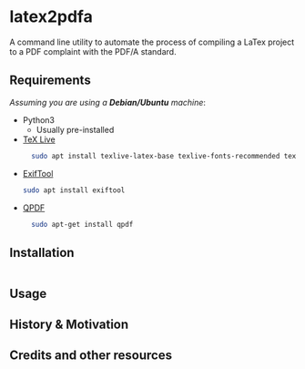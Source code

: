 # latex2pdfa
A command line utility to automate the process of compiling a LaTex project to a PDF complaint with the PDF/A standard.


## Requirements 
_Assuming you are using a **Debian/Ubuntu** machine_:

+ Python3
  + Usually pre-installed
+ [TeX Live](https://www.tug.org/texlive/)
  ```bash 
    sudo apt install texlive-latex-base texlive-fonts-recommended texlive-latex-extra texlive-bibtex-extra
    ```
+ [ExifTool](https://exiftool.org/)
  ```bash
  sudo apt install exiftool
  ```
- [QPDF](https://qpdf.sourceforge.io/)
    ```bash
      sudo apt-get install qpdf
   ```

## Installation
```bash

```
## Usage

## History & Motivation


## Credits and other resources